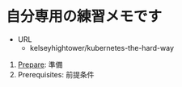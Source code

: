 # 自分専用の練習メモです


+ URL
  + kelseyhightower/kubernetes-the-hard-way

1. [Prepare](./prepare): 準備
1. Prerequisites: 前提条件
